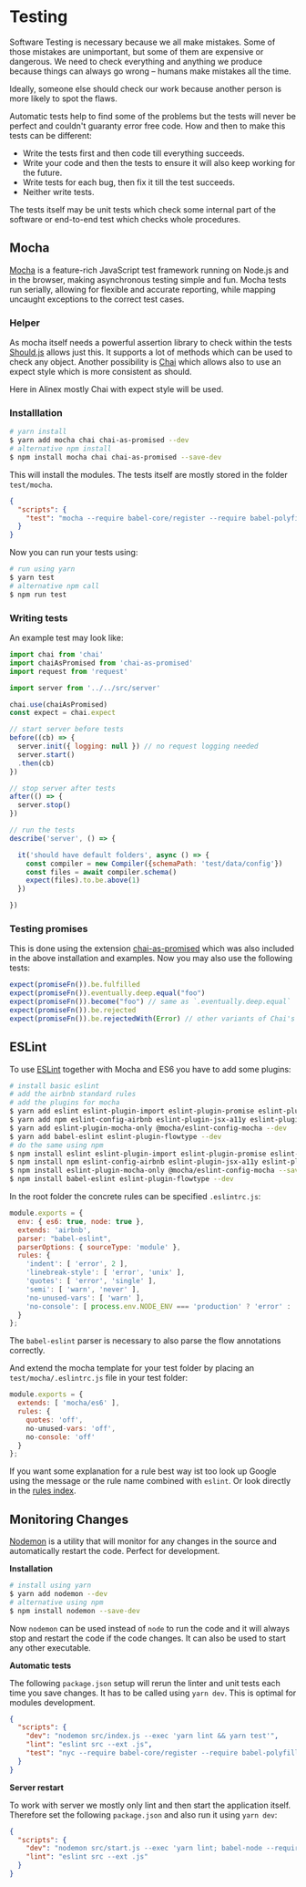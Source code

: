 # Testing

Software Testing is necessary because we all make mistakes. Some of those mistakes
are unimportant, but some of them are expensive or dangerous. We need to check
everything and anything we produce because things can always go wrong – humans make
mistakes all the time.

Ideally, someone else should check our work because another person is more
likely to spot the flaws.

Automatic tests help to find some of the problems but the tests will never be perfect
and couldn't guaranty error free code. How and then to make this tests can be
different:

- Write the tests first and then code till everything succeeds.
- Write your code and then the tests to ensure it will also keep working for the future.
- Write tests for each bug, then fix it till the test succeeds.
- Neither write tests.

The tests itself may be unit tests which check some internal part of the software or
end-to-end test which checks whole procedures.


## Mocha

[Mocha](https://mochajs.org/) is a feature-rich JavaScript test framework running
on Node.js and in the browser, making asynchronous testing simple and fun.
Mocha tests run serially, allowing for flexible and accurate reporting, while mapping
uncaught exceptions to the correct test cases.

### Helper

As mocha itself needs a powerful assertion library to check within the tests
[Should.js](https://shouldjs.github.io/) allows just this. It supports a lot of
methods which can be used to check any object.
Another possibility is [Chai](http://chaijs.com/) which allows also to use an
expect style which is more consistent as should.

Here in Alinex mostly Chai with expect style will be used.

### Installlation

```bash
# yarn install
$ yarn add mocha chai chai-as-promised --dev
# alternative npm install
$ npm install mocha chai chai-as-promised --save-dev
```

This will install the modules. The tests itself are mostly stored in the folder
`test/mocha`.

```json
{
  "scripts": {
    "test": "mocha --require babel-core/register --require babel-polyfill test/mocha"
  }
}
```

Now you can run your tests using:

```bash
# run using yarn
$ yarn test
# alternative npm call
$ npm run test
```

### Writing tests

An example test may look like:

```js
import chai from 'chai'
import chaiAsPromised from 'chai-as-promised'
import request from 'request'

import server from '../../src/server'

chai.use(chaiAsPromised)
const expect = chai.expect

// start server before tests
before((cb) => {
  server.init({ logging: null }) // no request logging needed
  server.start()
  .then(cb)
})

// stop server after tests
after(() => {
  server.stop()
})

// run the tests
describe('server', () => {

  it('should have default folders', async () => {
    const compiler = new Compiler({schemaPath: 'test/data/config'})
    const files = await compiler.schema()
    expect(files).to.be.above(1)
  })

})
```

### Testing promises

This is done using the extension [chai-as-promised](https://github.com/domenic/chai-as-promised)
which was also included in the above installation and examples. Now you may also
use the following tests:

```js
expect(promiseFn()).be.fulfilled
expect(promiseFn()).eventually.deep.equal("foo")
expect(promiseFn()).become("foo") // same as `.eventually.deep.equal`
expect(promiseFn()).be.rejected
expect(promiseFn()).be.rejectedWith(Error) // other variants of Chai's `throw` assertion work too
```


## ESLint

To use [ESLint](http://eslint.org/) together with Mocha and ES6 you have to add some
plugins:

```bash
# install basic eslint
# add the airbnb standard rules
# add the plugins for mocha
$ yarn add eslint eslint-plugin-import eslint-plugin-promise eslint-plugin-standard --dev
$ yarn add npm eslint-config-airbnb eslint-plugin-jsx-a11y eslint-plugin-react --dev
$ yarn add eslint-plugin-mocha-only @mocha/eslint-config-mocha --dev
$ yarn add babel-eslint eslint-plugin-flowtype --dev
# do the same using npm
$ npm install eslint eslint-plugin-import eslint-plugin-promise eslint-plugin-standard --save-dev
$ npm install npm eslint-config-airbnb eslint-plugin-jsx-a11y eslint-plugin-react --save-dev
$ npm install eslint-plugin-mocha-only @mocha/eslint-config-mocha --save-dev
$ npm install babel-eslint eslint-plugin-flowtype --dev
```

In the root folder the concrete rules can be specified `.eslintrc.js`:

```js
module.exports = {
  env: { es6: true, node: true },
  extends: 'airbnb',
  parser: "babel-eslint",
  parserOptions: { sourceType: 'module' },
  rules: {
    'indent': [ 'error', 2 ],
    'linebreak-style': [ 'error', 'unix' ],
    'quotes': [ 'error', 'single' ],
    'semi': [ 'warn', 'never' ],
    'no-unused-vars': [ 'warn' ],
    'no-console': [ process.env.NODE_ENV === 'production' ? 'error' : 'warn' ]
  }
};
```

The `babel-eslint` parser is necessary to also parse the flow annotations correctly.

And extend the mocha template for your test folder by placing an  `test/mocha/.eslintrc.js`
file in your test folder:

```js
module.exports = {
  extends: [ 'mocha/es6' ],
  rules: {
    quotes: 'off',
    no-unused-vars: 'off',
    no-console: 'off'
  }
};
```

If you want some explanation for a rule best way ist too look up Google using the message
or the rule name combined with `eslint`. Or look directly in the
[rules index](http://eslint.org/docs/rules).


## Monitoring Changes

[Nodemon](https://nodemon.io/) is a utility that will monitor for any changes in
the source and automatically restart the code. Perfect for development.

__Installation__

```bash
# install using yarn
$ yarn add nodemon --dev
# alternative using npm
$ npm install nodemon --save-dev
```

Now `nodemon` can be used instead of `node` to run the code and it will always stop
and restart the code if the code changes. It can also be used to start any other
executable.

__Automatic tests__

The following `package.json` setup will rerun the linter and unit tests each time
you save changes. It has to be called using `yarn dev`. This is optimal for modules
development.

```json
{
  "scripts": {
    "dev": "nodemon src/index.js --exec 'yarn lint && yarn test'",
    "lint": "eslint src --ext .js",
    "test": "nyc --require babel-core/register --require babel-polyfill mocha test/mocha"    
  }
}
```

__Server restart__

To work with server we mostly only lint and then start the application itself.
Therefore set the following `package.json` and also run it using `yarn dev`:

```json
{
  "scripts": {
    "dev": "nodemon src/start.js --exec 'yarn lint; babel-node --require babel-polyfill --exec node_modules/.bin/babel-node'",
    "lint": "eslint src --ext .js"
  }
}
```
